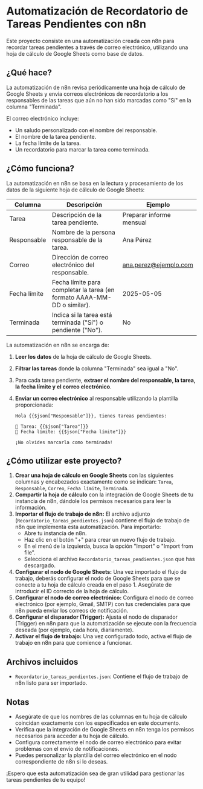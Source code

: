 # Automatización de Recordatorio de Tareas Pendientes con n8n

Este proyecto consiste en una automatización creada con n8n para recordar tareas pendientes a través de correo electrónico, utilizando una hoja de cálculo de Google Sheets como base de datos.

## ¿Qué hace?

La automatización de n8n revisa periódicamente una hoja de cálculo de Google Sheets y envía correos electrónicos de recordatorio a los responsables de las tareas que aún no han sido marcadas como "Sí" en la columna "Terminada".

El correo electrónico incluye:

* Un saludo personalizado con el nombre del responsable.
* El nombre de la tarea pendiente.
* La fecha límite de la tarea.
* Un recordatorio para marcar la tarea como terminada.

## ¿Cómo funciona?

La automatización en n8n se basa en la lectura y procesamiento de los datos de la siguiente hoja de cálculo de Google Sheets:

| Columna        | Descripción                                                                 | Ejemplo                       |
| -------------- | --------------------------------------------------------------------------- | ----------------------------- |
| Tarea          | Descripción de la tarea pendiente.                                          | Preparar informe mensual      |
| Responsable    | Nombre de la persona responsable de la tarea.                               | Ana Pérez                   |
| Correo         | Dirección de correo electrónico del responsable.                            | ana.perez@ejemplo.com         |
| Fecha límite   | Fecha límite para completar la tarea (en formato AAAA-MM-DD o similar).     | 2025-05-05                  |
| Terminada      | Indica si la tarea está terminada ("Sí") o pendiente ("No").                | No                          |

La automatización en n8n se encarga de:

1.  **Leer los datos** de la hoja de cálculo de Google Sheets.
2.  **Filtrar las tareas** donde la columna "Terminada" sea igual a "No".
3.  Para cada tarea pendiente, **extraer el nombre del responsable, la tarea, la fecha límite y el correo electrónico**.
4.  **Enviar un correo electrónico** al responsable utilizando la plantilla proporcionada:

    ```
    Hola {{$json["Responsable"]}}, tienes tareas pendientes:

    📌 Tarea: {{$json["Tarea"]}}
    📅 Fecha límite: {{$json["Fecha límite"]}}

    ¡No olvides marcarla como terminada!
    ```

## ¿Cómo utilizar este proyecto?

1.  **Crear una hoja de cálculo en Google Sheets** con las siguientes columnas y encabezados exactamente como se indican: `Tarea`, `Responsable`, `Correo`, `Fecha límite`, `Terminada`.
2.  **Compartir la hoja de cálculo** con la integración de Google Sheets de tu instancia de n8n, dándole los permisos necesarios para leer la información.
3.  **Importar el flujo de trabajo de n8n:** El archivo adjunto (`Recordatorio_tareas_pendientes.json`) contiene el flujo de trabajo de n8n que implementa esta automatización. Para importarlo:
    * Abre tu instancia de n8n.
    * Haz clic en el botón "+" para crear un nuevo flujo de trabajo.
    * En el menú de la izquierda, busca la opción "Import" o "Import from file".
    * Selecciona el archivo `Recordatorio_tareas_pendientes.json` que has descargado.
4.  **Configurar el nodo de Google Sheets:** Una vez importado el flujo de trabajo, deberás configurar el nodo de Google Sheets para que se conecte a tu hoja de cálculo creada en el paso 1. Asegúrate de introducir el ID correcto de la hoja de cálculo.
5.  **Configurar el nodo de correo electrónico:** Configura el nodo de correo electrónico (por ejemplo, Gmail, SMTP) con tus credenciales para que n8n pueda enviar los correos de notificación.
6.  **Configurar el disparador (Trigger):** Ajusta el nodo de disparador (Trigger) en n8n para que la automatización se ejecute con la frecuencia deseada (por ejemplo, cada hora, diariamente).
7.  **Activar el flujo de trabajo:** Una vez configurado todo, activa el flujo de trabajo en n8n para que comience a funcionar.

## Archivos incluidos

* `Recordatorio_tareas_pendientes.json`:  Contiene el flujo de trabajo de n8n listo para ser importado.

## Notas

* Asegúrate de que los nombres de las columnas en tu hoja de cálculo coincidan exactamente con los especificados en este documento.
* Verifica que la integración de Google Sheets en n8n tenga los permisos necesarios para acceder a tu hoja de cálculo.
* Configura correctamente el nodo de correo electrónico para evitar problemas con el envío de notificaciones.
* Puedes personalizar la plantilla del correo electrónico en el nodo correspondiente de n8n si lo deseas.

¡Espero que esta automatización sea de gran utilidad para gestionar las tareas pendientes de tu equipo!

